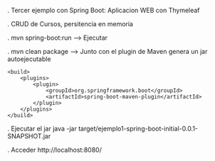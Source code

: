 . Tercer ejemplo con Spring Boot: Aplicacion WEB con Thymeleaf

. CRUD de Cursos, persitencia en memoria


. mvn spring-boot:run --> Ejecutar

. mvn clean package --> Junto con el plugin de Maven genera un jar autoejecutable

    <build>
        <plugins>
            <plugin>
                <groupId>org.springframework.boot</groupId>
                <artifactId>spring-boot-maven-plugin</artifactId>
            </plugin>
        </plugins>
    </build>

  . Ejecutar el jar java -jar target/ejemplo1-spring-boot-initial-0.0.1-SNAPSHOT.jar
  
  . Acceder http://localhost:8080/